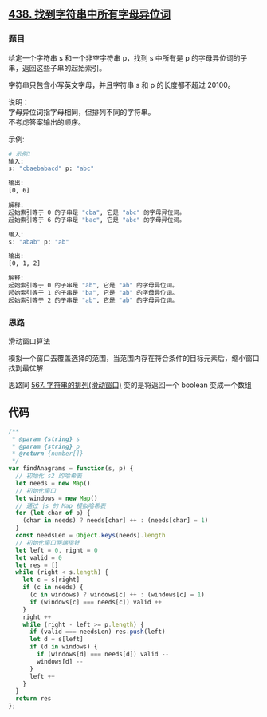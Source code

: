 ## [438. 找到字符串中所有字母异位词](https://leetcode-cn.com/problems/find-all-anagrams-in-a-string/)
### 题目
给定一个字符串 s 和一个非空字符串 p，找到 s 中所有是 p 的字母异位词的子串，返回这些子串的起始索引。

字符串只包含小写英文字母，并且字符串 s 和 p 的长度都不超过 20100。

说明：\
字母异位词指字母相同，但排列不同的字符串。\
不考虑答案输出的顺序。

示例:
```sh
# 示例1
输入:
s: "cbaebabacd" p: "abc"

输出:
[0, 6]

解释:
起始索引等于 0 的子串是 "cba", 它是 "abc" 的字母异位词。
起始索引等于 6 的子串是 "bac", 它是 "abc" 的字母异位词。

输入:
s: "abab" p: "ab"

输出:
[0, 1, 2]

解释:
起始索引等于 0 的子串是 "ab", 它是 "ab" 的字母异位词。
起始索引等于 1 的子串是 "ba", 它是 "ab" 的字母异位词。
起始索引等于 2 的子串是 "ab", 它是 "ab" 的字母异位词。

```
### 思路
滑动窗口算法

模拟一个窗口去覆盖选择的范围，当范围内存在符合条件的目标元素后，缩小窗口找到最优解

思路同 [567. 字符串的排列(滑动窗口)](https://github.com/kricn/web-notes/blob/master/dataStructureAndAlgorithm/leetcode/567.%20%E5%AD%97%E7%AC%A6%E4%B8%B2%E7%9A%84%E6%8E%92%E5%88%97.md) 变的是将返回一个 boolean 变成一个数组
## 代码
```javascript
/**
 * @param {string} s
 * @param {string} p
 * @return {number[]}
 */
var findAnagrams = function(s, p) {
  // 初始化 s2 的哈希表
  let needs = new Map()
  // 初始化窗口
  let windows = new Map()
  // 通过 js 的 Map 模拟哈希表
  for (let char of p) {
    (char in needs) ? needs[char] ++ : (needs[char] = 1)
  }
  const needsLen = Object.keys(needs).length
  // 初始化窗口两端指针
  let left = 0, right = 0
  let valid = 0
  let res = []
  while (right < s.length) {
    let c = s[right]
    if (c in needs) {
      (c in windows) ? windows[c] ++ : (windows[c] = 1)
      if (windows[c] === needs[c]) valid ++
    }
    right ++
    while (right - left >= p.length) {
      if (valid === needsLen) res.push(left)
      let d = s[left]
      if (d in windows) {
        if (windows[d] === needs[d]) valid --
        windows[d] --
      }
      left ++
    }
  }
  return res
};
```


